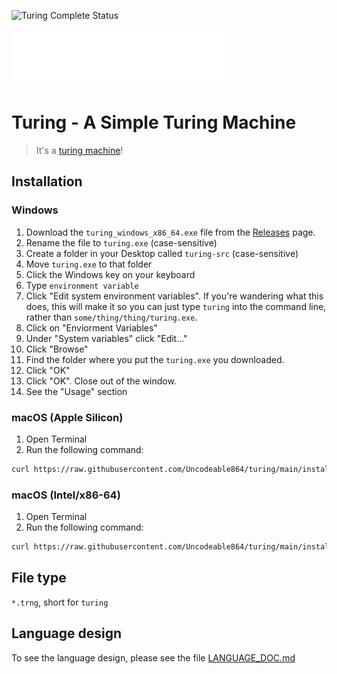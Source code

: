 ![Turing Complete Status](https://img.shields.io/badge/turing%20complete-complete-green?style=for-the-badge)

![Turing Logo](assets/turing_fully_transparent_white_logo.png)

# Turing - A Simple Turing Machine

> It's a [turing machine](https://en.wikipedia.org/wiki/Turing_machine)!

## Installation

### Windows

1. Download the `turing_windows_x86_64.exe` file from the [Releases](https://github.com/Uncodeable864/turing/releases) page.
1. Rename the file to `turing.exe` (case-sensitive)
1. Create a folder in your Desktop called `turing-src` (case-sensitive)
1. Move `turing.exe` to that folder
1. Click the Windows key on your keyboard
1. Type `environment variable`
1. Click "Edit system environment variables". If you're wandering what this does, this will make it so you can just type `turing` into the command line, rather than `some/thing/thing/turing.exe`.
1. Click on "Enviorment Variables"
1. Under "System variables" click "Edit..."
1. Click "Browse"
1. Find the folder where you put the `turing.exe` you downloaded.
1. Click "OK"
1. Click "OK". Close out of the window.
1. See the "Usage" section

### macOS (Apple Silicon)

1. Open Terminal
2. Run the following command:

```bash
curl https://raw.githubusercontent.com/Uncodeable864/turing/main/install/apple_m1.sh | bash
```

### macOS (Intel/x86-64)

1. Open Terminal
2. Run the following command:

```bash
curl https://raw.githubusercontent.com/Uncodeable864/turing/main/install/apple_intel.sh | bash
```

## File type

`*.trng`, short for `turing`

## Language design

To see the language design, please see the file [LANGUAGE_DOC.md](LANGUAGE_DOC.md)
